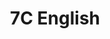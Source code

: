 ---
title: 7C English
type: 7C English
image: /img/detective-pikachu-dance.gif
heading: Class Goals
description: >-
  The overarching goal of this course is to improve your ability to communicate in English, both oral and written aspects. To that end we will have different course activities to help strengthen communication abilities and reinforce what you have already learned.
intro:
  blurbs:
    - image: /img/syllabus.svg
      text: >
        Syllabus
      link: ../7C-english/syllabus
    - image: /img/pencil.svg
      text: >
        Assignments
      link: ../7C-english/assignments
---
